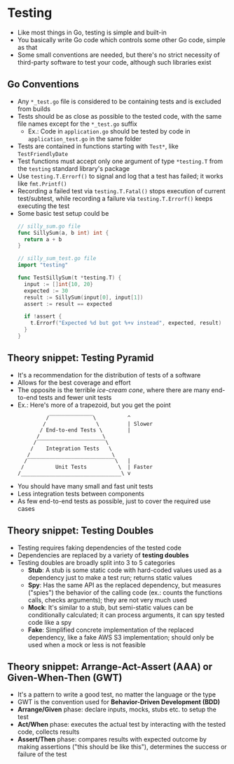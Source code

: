 # Testing

- Like most things in Go, testing is simple and built-in
- You basically write Go code which controls some other Go code, simple as that
- Some small conventions are needed, but there's no strict necessity of third-party software to test your code, although such libraries exist

## Go Conventions
- Any `*_test.go` file is considered to be containing tests and is excluded from builds
- Tests should be as close as possible to the tested code, with the same file names except for the `*_test.go` suffix
  - Ex.: Code in `application.go` should be tested by code in `application_test.go` in the same folder
- Tests are contained in functions starting with `Test*`, like `TestFriendlyDate`
- Test functions must accept only one argument of type `*testing.T` from the `testing` standard library's package
- Use `testing.T.Errorf()` to signal and log that a test has failed; it works like `fmt.Printf()`
- Recording a failed test via `testing.T.Fatal()` stops execution of current test/subtest, while recording a failure via `testing.T.Errorf()` keeps executing the test
- Some basic test setup could be
  ```go
  // silly_sum.go file
  func SillySum(a, b int) int {
    return a + b
  }

  // silly_sum_test.go file
  import "testing"

  func TestSillySum(t *testing.T) {
    input := []int{10, 20}
    expected := 30
    result := SillySum(input[0], input[1])
    assert := result == expected

    if !assert {
      t.Errorf("Expected %d but got %+v instead", expected, result)
    }
  }
  
  ```

## Theory snippet: Testing Pyramid
- It's a recommendation for the distribution of tests of a software
- Allows for the best coverage and effort
- The opposite is the terrible *ice-cream cone*, where there are many end-to-end tests and fewer unit tests
- Ex.: Here's more of a trapezoid, but you get the point
  ```
           /‾‾‾‾‾‾‾‾‾‾‾‾‾‾\          ^
          /                \         | Slower
         / End-to-end Tests \        |
        /                    \
       /‾‾‾‾‾‾‾‾‾‾‾‾‾‾‾‾‾‾‾‾‾‾\
      /    Integration Tests   \
     /                          \
    /‾‾‾‾‾‾‾‾‾‾‾‾‾‾‾‾‾‾‾‾‾‾‾‾‾‾‾‾\   |
   /          Unit Tests          \  | Faster
  /________________________________\ v
  ```
- You should have many small and fast unit tests
- Less integration tests between components
- As few end-to-end tests as possible, just to cover the required use cases

## Theory snippet: Testing Doubles

- Testing requires faking dependencies of the tested code
- Dependencies are replaced by a variety of **testing doubles**
- Testing doubles are broadly split into 3 to 5 categories
  - **Stub**: A stub is some static code with hard-coded values used as a dependency just to make a test run; returns static values
  - **Spy**: Has the same API as the replaced dependency, but measures ("spies") the behavior of the calling code (ex.: counts the functions calls, checks arguments); they are not very much used
  - **Mock**: It's similar to a stub, but semi-static values can be conditionally calculated; it can process arguments, it can spy tested code like a spy
  - **Fake**: Simplified concrete implementation of the replaced dependency, like a fake AWS S3 implementation; should only be used when a mock or less is not feasible

## Theory snippet: Arrange-Act-Assert (AAA) or Given-When-Then (GWT)

- It's a pattern to write a good test, no matter the language or the type
- GWT is the convention used for **Behavior-Driven Development (BDD)**
- **Arrange/Given** phase: declare inputs, mocks, stubs etc. to setup the test
- **Act/When** phase: executes the actual test by interacting with the tested code, collects results
- **Assert/Then** phase: compares results with expected outcome by making assertions ("this should be like this"), determines the success or failure of the test
